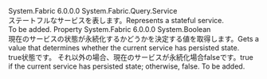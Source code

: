 <Type Name="StatefulService" FullName="System.Fabric.Query.StatefulService">
  <TypeSignature Language="C#" Value="public sealed class StatefulService : System.Fabric.Query.Service" />
  <TypeSignature Language="ILAsm" Value=".class public auto ansi sealed beforefieldinit StatefulService extends System.Fabric.Query.Service" />
  <TypeSignature Language="DocId" Value="T:System.Fabric.Query.StatefulService" />
  <TypeSignature Language="VB.NET" Value="Public NotInheritable Class StatefulService&#xA;Inherits Service" />
  <TypeSignature Language="F#" Value="type StatefulService = class&#xA;    inherit Service" />
  <AssemblyInfo>
    <AssemblyName>System.Fabric</AssemblyName>
    <AssemblyVersion>6.0.0.0</AssemblyVersion>
  </AssemblyInfo>
  <Base>
    <BaseTypeName>System.Fabric.Query.Service</BaseTypeName>
  </Base>
  <Interfaces />
  <Docs>
    <summary>
      <para><span data-ttu-id="43cc4-101">ステートフルなサービスを表します。</span><span class="sxs-lookup"><span data-stu-id="43cc4-101">Represents a stateful service.</span></span></para>
    </summary>
    <remarks>To be added.</remarks>
  </Docs>
  <Members>
    <Member MemberName="HasPersistedState">
      <MemberSignature Language="C#" Value="public bool HasPersistedState { get; }" />
      <MemberSignature Language="ILAsm" Value=".property instance bool HasPersistedState" />
      <MemberSignature Language="DocId" Value="P:System.Fabric.Query.StatefulService.HasPersistedState" />
      <MemberSignature Language="VB.NET" Value="Public ReadOnly Property HasPersistedState As Boolean" />
      <MemberSignature Language="F#" Value="member this.HasPersistedState : bool" Usage="System.Fabric.Query.StatefulService.HasPersistedState" />
      <MemberType>Property</MemberType>
      <AssemblyInfo>
        <AssemblyName>System.Fabric</AssemblyName>
        <AssemblyVersion>6.0.0.0</AssemblyVersion>
      </AssemblyInfo>
      <ReturnValue>
        <ReturnType>System.Boolean</ReturnType>
      </ReturnValue>
      <Docs>
        <summary>
          <para><span data-ttu-id="43cc4-102">現在のサービスの状態が永続化するかどうかを決定する値を取得します。</span><span class="sxs-lookup"><span data-stu-id="43cc4-102">Gets a value that determines whether the current service has persisted state.</span></span></para>
        </summary>
        <value>
          <para>
            <span data-ttu-id="43cc4-103"><languageKeyword>true</languageKeyword>状態です。 それ以外の場合、現在のサービスが永続化場合<languageKeyword>false</languageKeyword>です。</span><span class="sxs-lookup"><span data-stu-id="43cc4-103"><languageKeyword>true</languageKeyword> if the current service has persisted state; otherwise, <languageKeyword>false</languageKeyword>.</span></span></para>
        </value>
        <remarks>To be added.</remarks>
      </Docs>
    </Member>
  </Members>
</Type>